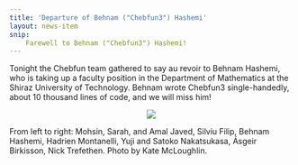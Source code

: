 ```yaml
---
title: 'Departure of Behnam ("Chebfun3") Hashemi'
layout: news-item
snip:
    Farewell to Behnam ("Chebfun3") Hashemi!
---
```


Tonight the Chebfun team gathered to say au revoir
to Behnam Hashemi, who is taking up a faculty position
in the Department of Mathematics at the
Shiraz University of Technology. Behnam wrote 
Chebfun3 single-handedly, about 10 thousand lines of code,
and we will miss him!

<div style="text-align: center">
<a href="images/bh-farewell.jpg"><img src="images/bh-farewell-tn.jpg" /></a>
</div>

From left to right: Mohsin, Sarah, and Amal Javed,
Silviu Filip, Behnam Hashemi, Hadrien Montanelli,
Yuji and Satoko Nakatsukasa, &#193;sgeir Birkisson,
Nick Trefethen.  Photo by Kate McLoughlin.
